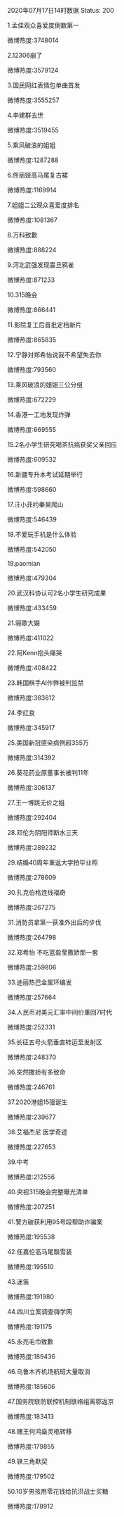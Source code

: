 2020年07月17日14时数据
Status: 200

1.孟佳观众喜爱度倒数第一

微博热度:3748014

2.12306崩了

微博热度:3579124

3.国民网红表情包单曲首发

微博热度:3555257

4.李建群去世

微博热度:3519455

5.乘风破浪的姐姐

微博热度:1287288

6.佟丽娅高马尾复古裙

微博热度:1169914

7.姐姐二公观众喜爱度排名

微博热度:1081367

8.万科致歉

微博热度:888224

9.河北武强发现震旦鸦雀

微博热度:871233

10.315晚会

微博热度:866441

11.影院复工后首批定档新片

微博热度:865835

12.宁静对郑希怡说我不希望失去你

微博热度:793560

13.乘风破浪的姐姐三公分组

微博热度:672229

14.香港一工地发现炸弹

微博热度:669555

15.2名小学生研究喝茶抗癌获奖父亲回应

微博热度:609532

16.新疆专升本考试延期举行

微博热度:598660

17.汪小菲约秦昊爬山

微博热度:546439

18.不爱玩手机是什么体验

微博热度:542050

19.paomian

微博热度:479304

20.武汉科协认可2名小学生研究成果

微博热度:433459

21.骊歌大婚

微博热度:411022

22.阿Kenn抱头痛哭

微博热度:408422

23.韩国棋手AI作弊被判监禁

微博热度:383812

24.李红良

微博热度:345917

25.美国新冠感染病例超355万

微博热度:314392

26.葵花药业原董事长被判11年

微博热度:306137

27.王一博跳无价之姐

微博热度:292404

28.邓伦为阴阳师断水三天

微博热度:289232

29.结婚40周年重返大学拍毕业照

微博热度:278609

30.扎克伯格连线福奇

微博热度:267275

31.消防员拿第一获准外出后的步伐

微博热度:264798

32.郑希怡 不吃蓝盈莹撒娇那一套

微博热度:259806

33.迪丽热巴金属环编发

微博热度:257664

34.人民币对美元汇率中间价重回7时代

微博热度:252331

35.长征五号火箭垂直转运至发射区

微博热度:248370

36.突然撒娇有多致命

微博热度:246761

37.2020港姐15强诞生

微博热度:239677

38.艾福杰尼 医学奇迹

微博热度:227653

39.中考

微博热度:212556

40.央视315晚会完整曝光清单

微博热度:207251

41.警方破获利用95号段帮助诈骗案

微博热度:195538

42.任嘉伦高马尾飘雪装

微博热度:195510

43.迷笛

微博热度:191980

44.四川立案调查嗨学网

微博热度:191175

45.永亮毛巾致歉

微博热度:189436

46.乌鲁木齐机场航班大量取消

微博热度:185606

47.国务院联防联控机制联络组离鄂返京

微博热度:183413

48.赌王何鸿燊灵柩转移

微博热度:179855

49.铁三角默契

微博热度:179502

50.10岁男孩用零花钱给抗洪战士买糖

微博热度:178912


